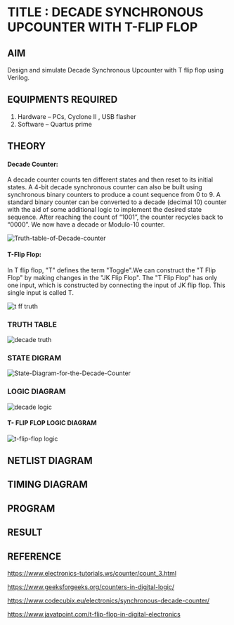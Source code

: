 # TITLE : DECADE SYNCHRONOUS UPCOUNTER WITH T-FLIP FLOP
## AIM
Design and simulate Decade Synchronous Upcounter with T flip flop using Verilog.

## EQUIPMENTS REQUIRED
1. Hardware – PCs, Cyclone II , USB flasher
2. Software – Quartus prime

## THEORY
#### Decade Counter: 
A decade counter counts ten different states and then reset to its initial states. 
A 4-bit decade synchronous counter can also be built using synchronous binary counters to produce a count sequence from 0 to 9. A standard binary counter can be converted to a decade (decimal 10) counter with the aid of some additional logic to implement the desired state sequence. After reaching the count of “1001”, the counter recycles back to “0000”. We now have a decade or Modulo-10 counter.

![Truth-table-of-Decade-counter](https://github.com/Jenishajustin/Simulation-project--Digital-Electronics/assets/119405070/34c13164-49f2-459b-b3dd-2d1af36750b3)
#### T-Flip Flop:
In T flip flop, "T" defines the term "Toggle".We can construct the "T Flip Flop" by making changes in the "JK Flip Flop". The "T Flip Flop" has only one input, which is constructed by connecting the input of JK flip flop. This single input is called T.

![t ff truth](https://github.com/Jenishajustin/Simulation-project--Digital-Electronics/assets/119405070/f5d3b7db-8e7d-44c5-9991-73a3991164f8)

### TRUTH TABLE
![decade truth](https://github.com/Jenishajustin/Simulation-project--Digital-Electronics/assets/119405070/a3776f0a-e858-4dd8-bd33-66ffb6156f69)


### STATE DIGRAM
![State-Diagram-for-the-Decade-Counter](https://github.com/Jenishajustin/Simulation-project--Digital-Electronics/assets/119405070/30345ea3-f721-4c53-825e-c02bdae6de96)

### LOGIC DIAGRAM
![decade logic](https://github.com/Jenishajustin/Simulation-project--Digital-Electronics/assets/119405070/14842e6c-496c-4223-a4a4-9ccc637283db)

#### T- FLIP FLOP LOGIC DIAGRAM
![t-flip-flop logic](https://github.com/Jenishajustin/Simulation-project--Digital-Electronics/assets/119405070/749522b2-5117-472d-8ee1-e950e4860979)

## NETLIST DIAGRAM

## TIMING DIAGRAM

## PROGRAM

## RESULT

## REFERENCE
https://www.electronics-tutorials.ws/counter/count_3.html

https://www.geeksforgeeks.org/counters-in-digital-logic/

https://www.codecubix.eu/electronics/synchronous-decade-counter/

https://www.javatpoint.com/t-flip-flop-in-digital-electronics
